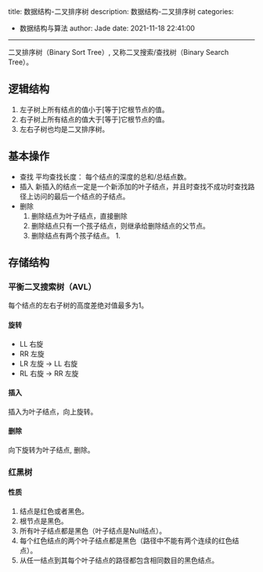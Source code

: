 title: 数据结构-二叉排序树
description: 数据结构-二叉排序树
categories:
  - 数据结构与算法
author: Jade
date: 2021-11-18 22:41:00
---

二叉排序树（Binary Sort Tree）, 又称二叉搜索/查找树（Binary Search Tree）。

## 逻辑结构
1. 左子树上所有结点的值小于[等于]它根节点的值。
2. 右子树上所有结点的值大于[等于]它根节点的值。
3. 左右子树也均是二叉排序树。

## 基本操作
- 查找
平均查找长度： 每个结点的深度的总和/总结点数。
- 插入
新插入的结点一定是一个新添加的叶子结点，并且时查找不成功时查找路径上访问的最后一个结点的子结点。
- 删除
   1. 删除结点为叶子结点，直接删除
   2. 删除结点只有一个孩子结点，则继承给删除结点的父节点。
   3. 删除结点有两个孩子结点。
      1.

## 存储结构
### 平衡二叉搜索树（AVL）
每个结点的左右子树的高度差绝对值最多为1。

#### 旋转
- LL 右旋
- RR 左旋
- LR 左旋 -> LL 右旋
- RL 右旋 -> RR 左旋

#### 插入
插入为叶子结点，向上旋转。

#### 删除
向下旋转为叶子结点, 删除。

### 红黑树
#### 性质
1. 结点是红色或者黑色。
2. 根节点是黑色。
3. 所有叶子结点都是黑色（叶子结点是Null结点）。
4. 每个红色结点的两个叶子结点都是黑色（路径中不能有两个连续的红色结点）。
5. 从任一结点到其每个叶子结点的路径都包含相同数目的黑色结点。
